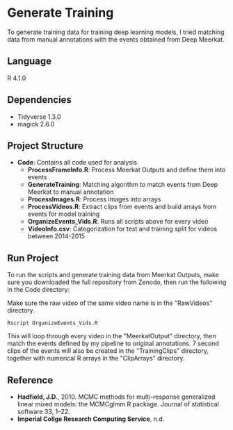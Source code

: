 # Generate Training
To generate training data for training deep learning models, I tried matching data from manual annotations with the events obtained from Deep Meerkat. 

## Language
R 4.1.0

## Dependencies
- Tidyverse 1.3.0
- magick 2.6.0

## Project Structure
- **Code**: Contains all code used for analysis  
    - **ProcessFrameInfo.R**: Process Meerkat Outputs and define them into events
    - **GenerateTraining**: Matching algorithm to match events from Deep Meerkat to manual annotation
    - **ProcessImages.R**: Process images into arrays
    - **ProcessVideos.R**: Extract clips from events and build arrays from events for model training
    - **OrganizeEvents_Vids.R**: Runs all scripts above for every video
    - **VideoInfo.csv**: Categorization for test and training split for videos between 2014-2015

## Run Project
To run the scripts and generate training data from Meerkat Outputs, make sure you downloaded the full repository from Zenodo, then run the following in the Code directory:

Make sure the raw video of the same video name is in the "RawVideos" directory.
```
Rscript OrganizeEvents_Vids.R
```
This will loop through every video in the "MeerkatOutput" directory, then match the events defined by my pipeline to original annotations. 7 second clips of the events will also be created in the "TrainingClips" directory, together with numerical R arrays in the "ClipArrays" directory.

## Reference
- **Hadfield, J.D.**, 2010. MCMC methods for multi-response generalized linear mixed models: the MCMCglmm R package. Journal of statistical software 33, 1–22.
- **Imperial Collge Research Computing Service**, n.d.